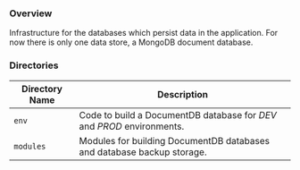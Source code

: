 ### Overview

Infrastructure for the databases which persist data in the application.  For now there is only one data store, a 
MongoDB document database.

### Directories

| Directory Name    | Description                                                                 |
|-------------------|-----------------------------------------------------------------------------|
| `env`             | Code to build a DocumentDB database for *DEV* and *PROD* environments.      |
| `modules`         | Modules for building DocumentDB databases and database backup storage.      |
